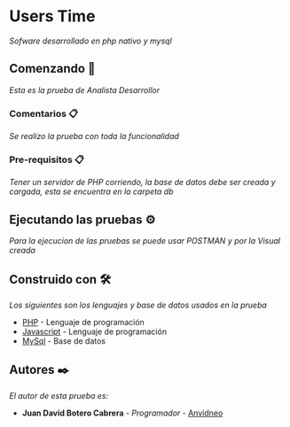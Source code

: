 # Users Time

_Sofware desarrollado en php nativo y mysql_

## Comenzando 🚀

_Esta es la prueba de Analista Desarrollor_

### Comentarios 📋
_Se realizo la prueba con toda la funcionalidad_

### Pre-requisitos 📋

_Tener un servidor de PHP corriendo, la base de datos debe ser creada y cargada, esta se encuentra en la carpeta db_

## Ejecutando las pruebas ⚙️

_Para la ejecucion de las pruebas se puede usar POSTMAN y por la Visual creada_

## Construido con 🛠️

_Los siguientes son los lenguajes y base de datos usados en la prueba_

* [PHP](https://www.php.net/manual/es/intro-whatis.php) - Lenguaje de programación 
* [Javascript](https://developer.mozilla.org/es/docs/Web/JavaScript) - Lenguaje de programación 
* [MySql](https://www.mysql.com/) - Base de datos

## Autores ✒️

_El autor de esta prueba es:_

* **Juan David Botero Cabrera** - *Programador* - [Anvidneo](https://github.com/Anvidneo)
